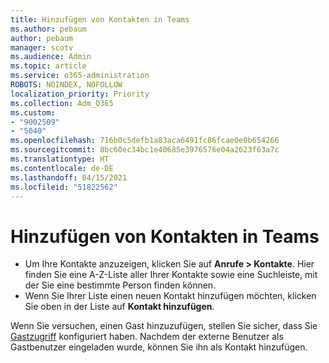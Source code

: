 ```yaml
---
title: Hinzufügen von Kontakten in Teams
ms.author: pebaum
author: pebaum
manager: scotv
ms.audience: Admin
ms.topic: article
ms.service: o365-administration
ROBOTS: NOINDEX, NOFOLLOW
localization_priority: Priority
ms.collection: Adm_O365
ms.custom:
- "9002509"
- "5040"
ms.openlocfilehash: 716b0c5defb1a83aca6491fc86fcae0e0b654266
ms.sourcegitcommit: 8bc60ec34bc1e40685e3976576e04a2623f63a7c
ms.translationtype: HT
ms.contentlocale: de-DE
ms.lasthandoff: 04/15/2021
ms.locfileid: "51822562"
---
```

# <a name="add-contacts-in-teams"></a>Hinzufügen von Kontakten in Teams

- Um Ihre Kontakte anzuzeigen, klicken Sie auf **Anrufe > Kontakte**. Hier finden Sie eine A-Z-Liste aller Ihrer Kontakte sowie eine Suchleiste, mit der Sie eine bestimmte Person finden können. 
- Wenn Sie Ihrer Liste einen neuen Kontakt hinzufügen möchten, klicken Sie oben in der Liste auf **Kontakt hinzufügen**.

Wenn Sie versuchen, einen Gast hinzuzufügen, stellen Sie sicher, dass Sie [Gastzugriff](https://docs.microsoft.com/microsoftteams/set-up-guests) konfiguriert haben. Nachdem der externe Benutzer als Gastbenutzer eingeladen wurde, können Sie ihn als Kontakt hinzufügen.
